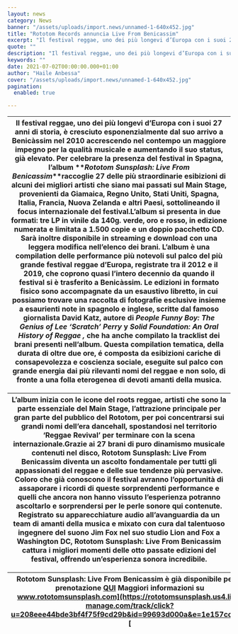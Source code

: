```yaml
---
layout: news
category: News
banner: "/assets/uploads/import.news/unnamed-1-640x452.jpg"
title: "Rototom Records annuncia Live From Benicassim"
excerpt: "Il festival reggae, uno dei più longevi d’Europa con i suoi 27 anni di storia, è cresciuto esponenzialmente dal suo arrivo a Benicàssim nel 2010 accrescendo nel contempo un maggiore impegno per la qualità musicale e aumentando il suo status, già elevato. Per celebrare la presenza del festival in Spagna, l’album Rototom Sunsplash: Live From Benicassim raccoglie [&hellip"
quote: ""
description: "Il festival reggae, uno dei più longevi d’Europa con i suoi 27 anni di storia, è cresciuto esponenzialmente dal suo arrivo a Benicàssim nel 2010 accrescendo nel contempo un maggiore impegno per la qualità musicale e aumentando il suo status, già elevato. Per celebrare la presenza del festival in Spagna, l’album Rototom Sunsplash: Live From Benicassim raccoglie [&hellip"
keywords: ""
date: 2021-07-02T00:00:00.000+01:00
author: "Haile Anbessa"
cover: "/assets/uploads/import.news/unnamed-1-640x452.jpg"
pagination:
  enabled: true

---
```


| Il festival reggae, uno dei più longevi d’Europa con i suoi 27 anni di storia, è cresciuto esponenzialmente dal suo arrivo a Benicàssim nel 2010 accrescendo nel contempo un maggiore impegno per la qualità musicale e aumentando il suo status, già elevato. Per celebrare la presenza del festival in Spagna, l’album **_Rototom Sunsplash: Live From Benicassim_**raccoglie 27 delle più straordinarie esibizioni di alcuni dei migliori artisti che siano mai passati sul Main Stage, provenienti da Giamaica, Regno Unito, Stati Uniti, Spagna, Italia, Francia, Nuova Zelanda e altri Paesi, sottolineando il focus internazionale del festival.L’album si presenta in due formati: tre LP in vinile da 140g. verde, oro e rosso, in edizione numerata e limitata a 1.500 copie e un doppio pacchetto CD. Sarà inoltre disponibile in streaming e download con una leggera modifica nell’elenco dei brani. L’album è una compilation delle performance più notevoli sul palco del più grande festival reggae d’Europa, registrate tra il 2012 e il 2019, che coprono quasi l’intero decennio da quando il festival si è trasferito a Benicàssim. Le edizioni in formato fisico sono accompagnate da un esaustivo libretto, in cui possiamo trovare una raccolta di fotografie esclusive insieme a esaurienti note in spagnolo e inglese, scritte dal famoso giornalista David Katz, autore di _People Funny Boy: The Genius of Lee ‘Scratch’ Perry_ y _Solid Foundation: An Oral History of Reggae_ _,_ che ha anche compilato la tracklist dei brani presenti nell’album. Questa compilation tematica, della durata di oltre due ore, é composta da esibizioni cariche di consapevolezza e coscienza sociale, eseguite sul palco con grande energia dai più rilevanti nomi del reggae e non solo, di fronte a una folla eterogenea di devoti amanti della musica. |
| ------------------------------------------------------------------------------------------------------------------------------------------------------------------------------------------------------------------------------------------------------------------------------------------------------------------------------------------------------------------------------------------------------------------------------------------------------------------------------------------------------------------------------------------------------------------------------------------------------------------------------------------------------------------------------------------------------------------------------------------------------------------------------------------------------------------------------------------------------------------------------------------------------------------------------------------------------------------------------------------------------------------------------------------------------------------------------------------------------------------------------------------------------------------------------------------------------------------------------------------------------------------------------------------------------------------------------------------------------------------------------------------------------------------------------------------------------------------------------------------------------------------------------------------------------------------------------------------------------------------------------------------------------------------------------------------------------------------------------------------------------------------------------------------------------------------------------------------------------------------------- |

| L’album inizia con le icone del roots reggae, artisti che sono la parte essenziale del Main Stage, l’attrazione principale per gran parte del pubblico del Rototom, per poi concentrarsi sui grandi nomi dell’era dancehall, spostandosi nel territorio ‘Reggae Revival’ per terminare con la scena internazionale.**Grazie ai 27 brani di puro dinamismo musicale contenuti nel disco, Rototom Sunsplash: Live From Benicassim diventa un ascolto fondamentale per tutti gli appassionati del reggae e delle sue tendenze più pervasive. Coloro che già conoscono il festival avranno l’opportunità di assaporare i ricordi di queste sorprendenti performance e quelli che ancora non hanno vissuto l’esperienza potranno ascoltarlo e sorprendersi per le perle sonore qui contenute. Registrato su apparecchiature audio all’avanguardia da un team di amanti della musica e mixato con cura dal talentuoso ingegnere del suono Jim Fox nel suo studio Lion and Fox a Washington DC, Rototom Sunsplash: Live From Benicassim cattura i migliori momenti delle otto passate edizioni del festival, offrendo un’esperienza sonora incredibile.** |
| -------------------------------------------------------------------------------------------------------------------------------------------------------------------------------------------------------------------------------------------------------------------------------------------------------------------------------------------------------------------------------------------------------------------------------------------------------------------------------------------------------------------------------------------------------------------------------------------------------------------------------------------------------------------------------------------------------------------------------------------------------------------------------------------------------------------------------------------------------------------------------------------------------------------------------------------------------------------------------------------------------------------------------------------------------------------------------------------------------------------------------------------------- |

| **Rototom Sunsplash: Live From Benicassim è già disponibile per la prenotazione [QUI](https://rototomsunsplash.us4.list-manage.com/track/click?u=208eee44bde3bf4f75f9cd29b&id=70b1b3b2e5&e=1e157cc828)** **Maggiori informazioni su [www.rototomsunsplash.com](https://rototomsunsplash.us4.list-manage.com/track/click?u=208eee44bde3bf4f75f9cd29b&id=99693d000a&e=1e157cc828)[ ](https://rototomsunsplash.us4.list-manage.com/track/click?u=208eee44bde3bf4f75f9cd29b&id=6e31d92661&e=1e157cc828)** |
| ----------------------------------------------------------------------------------------------------------------------------------------------------------------------------------------------------------------------------------------------------------------------------------------------------------------------------------------------------------------------------------------------------------------------------------------------------------------------------------------------------- |
